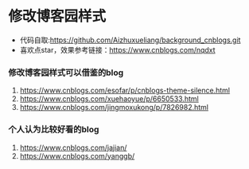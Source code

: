 # 修改博客园样式
- 代码自取:https://github.com/Aizhuxueliang/background_cnblogs.git
- 喜欢点star，效果参考链接：https://www.cnblogs.com/nqdxt
### 修改博客园样式可以借鉴的blog
1. https://www.cnblogs.com/esofar/p/cnblogs-theme-silence.html 
2.  https://www.cnblogs.com/xuehaoyue/p/6650533.html 
3.  https://www.cnblogs.com/jingmoxukong/p/7826982.html
### 个人认为比较好看的blog
1. https://www.cnblogs.com/jajian/  
2. https://www.cnblogs.com/yanggb/